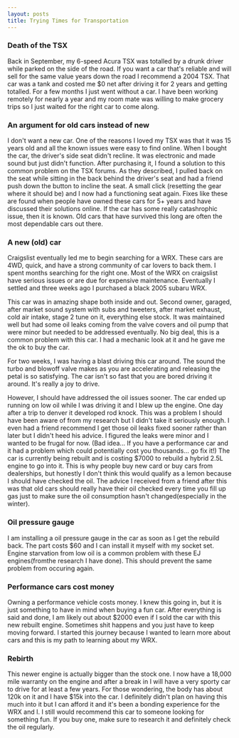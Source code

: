 ```yaml
---
layout: posts
title: Trying Times for Transportation
---
```


### Death of the TSX

Back in September, my 6-speed Acura TSX was totalled by a drunk driver while parked on the side of the road. If you want a car that's reliable and will sell for the same value years down the road I recommend a 2004 TSX. That car was a tank and costed me $0 net after driving it for 2 years and getting totalled. For a few months I just went without a car. I have been working remotely for nearly a year and my room mate was willing to make grocery trips so I just waited for the right car to come along. 

### An argument for old cars instead of new

I don't want a new car. One of the reasons I loved my TSX was that it was 15 years old and all the known issues were easy to find online. When I bought the car, the driver's side seat didn't recline. It was electronic and made sound but just didn't function. After purchasing it, I found a solution to this common problem on the TSX forums. As they described, I pulled back on the seat while sitting in the back behind the driver's seat and had a friend push down the button to incline the seat. A small click (resetting the gear where it should be) and I now had a functioning seat again. Fixes like these are found when people have owned these cars for 5+ years and have discussed their solutions online. If the car has some really catashrophic issue, then it is known. Old cars that have survived this long are often the most dependable cars out there. 

### A new (old) car

Craigslist eventually led me to begin searching for a WRX. These cars are 4WD, quick, and have a strong community of car lovers to back them. I spent months searching for the right one. Most of the WRX on craigslist have serious issues or are due for expensive maintenance. Eventually I settled and three weeks ago I purchased a black 2005 subaru WRX.

This car was in amazing shape both inside and out. Second owner, garaged, after market sound system with subs and tweeters, after market exhaust, cold air intake, stage 2 tune on it, everything else stock. It was maintained well but had some oil leaks coming from the valve covers and oil pump that were minor but needed to be addressed eventually. No big deal, this is a common problem with this car. I had a mechanic look at it and he gave me the ok to buy the car. 

For two weeks, I was having a blast driving this car around. The sound the turbo and blowoff valve makes as you are accelerating and releasing the petal is so satisfying. The car isn't so fast that you are bored driving it around. It's really a joy to drive. 

However, I should have addressed the oil issues sooner. The car ended up running on low oil while I was driving it and I blew up the engine. One day after a trip to denver it developed rod knock. This was a problem I should have been aware of from my research but I didn't take it seriously enough. I even had a friend recommend I get those oil leaks fixed sooner rather than later but I didn't heed his advice. I figured the leaks were minor and I wanted to be frugal for now. (Bad idea... If you have a performance car and it had a problem which could potentially cost you thousands... go fix it!) The car is currently being rebuilt and is costing $7000 to rebuild a hybrid 2.5L engine to go into it. This is why people buy new card or buy cars from dealerships, but honestly I don't think this would qualify as a lemon because I should have checked the oil. The advice I received from a friend after this was that old cars should really have their oil checked every time you fill up gas just to make sure the oil consumption hasn't changed(especially in the winter).

### Oil pressure gauge

I am installing a oil pressure gauge in the car as soon as I get the rebuild back. The part costs $60 and I can install it myself with my socket set. Engine starvation from low oil is a common problem with these EJ engines(fromthe research I have done). This should prevent the same problem from occuring again. 

### Performance cars cost money

Owning a performance vehicle costs money. I knew this going in, but it is just something to have in mind when buying a fun car. After everything is said and done, I am likely out about $2000 even if I sold the car with this new rebuilt engine. Sometimes shit happens and you just have to keep moving forward. I started this journey because I wanted to learn more about cars and this is my path to learning about my WRX. 

### Rebirth

This newer engine is actually bigger than the stock one. I now have a 18,000 mile warranty on the engine and after a break in I will have a very sporty car to drive for at least a few years. For those wondering, the body has about 120k on it and I have $15k into the car. I definitely didn't plan on having this much into it but I can afford it and it's been a bonding experience for the WRX and I. I still would recommend this car to someone looking for something fun. If you buy one, make sure to research it and definitely check the oil regularly. 
